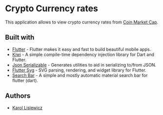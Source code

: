 # Crypto Currency rates

This application allows to view crypto currency rates from [Coin Market Cap](https://coinmarketcap.com).

## Built with
* [Flutter](https://github.com/flutter/flutter) - Flutter makes it easy and fast to build beautiful mobile apps.
* [Kiwi](https://github.com/letsar/kiwi) - A simple compile-time dependency injection library for Dart and Flutter.
* [Json Serializable](https://github.com/dart-lang/json_serializable) - Generates utilities to aid in serializing to/from JSON.
* [Flutter Svg](https://github.com/dnfield/flutter_svg) - SVG parsing, rendering, and widget library for Flutter.
* [Search Bar](https://github.com/ArcticZeroo/flutter-search-bar) - A simple and mostly automatic material search bar for flutter (dart).

## Authors

* [Karol Lisiewicz](https://www.linkedin.com/in/karol-lisiewicz/)
